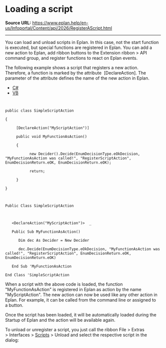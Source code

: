 # Loading a script

**Source URL:** https://www.eplan.help/en-us/Infoportal/Content/api/2026/RegisterAScript.html

---

You can load and unload scripts in Eplan. In this case, not the start function is executed, but special functions are registered in Eplan. You can add a new action to Eplan, add ribbon buttons to the Extension ribbon > API command group, and register functions to react on Eplan events.

The following example shows a script that registers a new action. Therefore, a function is marked by the attribute  [DeclareAction]. The parameter of the attribute defines the name of the new action in Eplan.

- [C#](#i-tab-content-CS)
- [VB](#i-tab-content-VB)

```


public class SimpleScriptAction

{

     [DeclareAction("MyScriptAction")]

     public void MyFunctionAsAction()

     {

           new Decider().Decide(EnumDecisionType.eOkDecision, "MyFunctionAsAction was called!", "RegisterScriptAction", EnumDecisionReturn.eOK, EnumDecisionReturn.eOK);

           return;

     }

}

```

```


Public Class SimpleScriptAction



   <DeclareAction("MyScriptAction")>  _

   Public Sub MyFunctionAsAction()

      Dim dec As Decider = New Decider

      dec.Decide(EnumDecisionType.eOkDecision, "MyFunctionAsAction was called!", "RegisterScriptAction", EnumDecisionReturn.eOK, EnumDecisionReturn.eOK)

   End Sub 'MyFunctionAsAction

End Class 'SimpleScriptAction

```

When a script with the above code is loaded, the function "MyFunctionAsAction" is registered in Eplan as action by the name "MyScriptAction". The new action can now be used like any other action in Eplan. For example, it can be called from the command line or assigned to a button.

Once the script has been loaded, it will be automatically loaded during the Startup of Eplan and the action will be available again.

To unload or unregister a script, you just call the ribbon File > Extras > Interfaces > [Scripts](Scripts.html) > Unload and select the respective script in the dialog:

